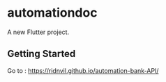 # automationdoc

A new Flutter project.

## Getting Started

Go to : https://ridnvil.github.io/automation-bank-API/
